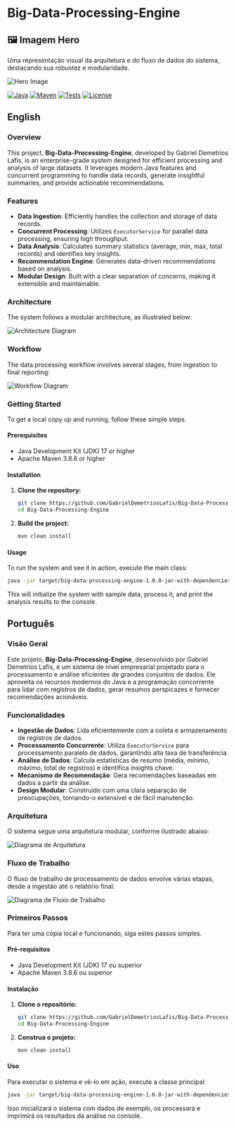 # Big-Data-Processing-Engine

## 🖼️ Imagem Hero

Uma representação visual da arquitetura e do fluxo de dados do sistema, destacando sua robustez e modularidade.

![Hero Image](docs/hero_image.png)

[![Java](https://img.shields.io/badge/Java-17-blue?logo=java&logoColor=white)](https://www.java.com/)
[![Maven](https://img.shields.io/badge/Maven-3.8.6-red?logo=apache-maven&logoColor=white)](https://maven.apache.org/)
[![Tests](https://img.shields.io/badge/Tests-Passing-brightgreen)](./src/test/java/com/galafis/bigdataprocessingengine/BigDataProcessingSystemTest.java)
[![License](https://img.shields.io/badge/License-MIT-green)](LICENSE)

## English

### Overview

This project, **Big-Data-Processing-Engine**, developed by Gabriel Demetrios Lafis, is an enterprise-grade system designed for efficient processing and analysis of large datasets. It leverages modern Java features and concurrent programming to handle data records, generate insightful summaries, and provide actionable recommendations.

### Features

*   **Data Ingestion**: Efficiently handles the collection and storage of data records.
*   **Concurrent Processing**: Utilizes `ExecutorService` for parallel data processing, ensuring high throughput.
*   **Data Analysis**: Calculates summary statistics (average, min, max, total records) and identifies key insights.
*   **Recommendation Engine**: Generates data-driven recommendations based on analysis.
*   **Modular Design**: Built with a clear separation of concerns, making it extensible and maintainable.

### Architecture

The system follows a modular architecture, as illustrated below:

![Architecture Diagram](docs/diagrams/architecture.png)

### Workflow

The data processing workflow involves several stages, from ingestion to final reporting:

![Workflow Diagram](docs/diagrams/workflow.png)


### Getting Started

To get a local copy up and running, follow these simple steps.

#### Prerequisites

*   Java Development Kit (JDK) 17 or higher
*   Apache Maven 3.8.6 or higher

#### Installation

1.  **Clone the repository:**

    ```bash
    git clone https://github.com/GabrielDemetriosLafis/Big-Data-Processing-Engine.git
    cd Big-Data-Processing-Engine
    ```

2.  **Build the project:**

    ```bash
    mvn clean install
    ```

#### Usage

To run the system and see it in action, execute the main class:

```bash
java -jar target/big-data-processing-engine-1.0.0-jar-with-dependencies.jar
```

This will initialize the system with sample data, process it, and print the analysis results to the console.

## Português

### Visão Geral

Este projeto, **Big-Data-Processing-Engine**, desenvolvido por Gabriel Demetrios Lafis, é um sistema de nível empresarial projetado para o processamento e análise eficientes de grandes conjuntos de dados. Ele aproveita os recursos modernos do Java e a programação concorrente para lidar com registros de dados, gerar resumos perspicazes e fornecer recomendações acionáveis.

### Funcionalidades

*   **Ingestão de Dados**: Lida eficientemente com a coleta e armazenamento de registros de dados.
*   **Processamento Concorrente**: Utiliza `ExecutorService` para processamento paralelo de dados, garantindo alta taxa de transferência.
*   **Análise de Dados**: Calcula estatísticas de resumo (média, mínimo, máximo, total de registros) e identifica insights chave.
*   **Mecanismo de Recomendação**: Gera recomendações baseadas em dados a partir da análise.
*   **Design Modular**: Construído com uma clara separação de preocupações, tornando-o extensível e de fácil manutenção.

### Arquitetura

O sistema segue uma arquitetura modular, conforme ilustrado abaixo:

![Diagrama de Arquitetura](docs/diagrams/architecture.png)

### Fluxo de Trabalho

O fluxo de trabalho de processamento de dados envolve várias etapas, desde a ingestão até o relatório final:

![Diagrama de Fluxo de Trabalho](docs/diagrams/workflow.png)


### Primeiros Passos

Para ter uma cópia local e funcionando, siga estes passos simples.

#### Pré-requisitos

*   Java Development Kit (JDK) 17 ou superior
*   Apache Maven 3.8.6 ou superior

#### Instalação

1.  **Clone o repositório:**

    ```bash
    git clone https://github.com/GabrielDemetriosLafis/Big-Data-Processing-Engine.git
    cd Big-Data-Processing-Engine
    ```

2.  **Construa o projeto:**

    ```bash
    mvn clean install
    ```

#### Uso

Para executar o sistema e vê-lo em ação, execute a classe principal:

```bash
java -jar target/big-data-processing-engine-1.0.0-jar-with-dependencies.jar
```

Isso inicializará o sistema com dados de exemplo, os processará e imprimirá os resultados da análise no console.

